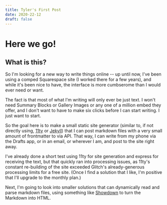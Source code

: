 ```yaml
---
title: Tyler's First Post
date: 2020-22-12
draft: false
---
```


# Here we go! 
## What is this?

So I'm looking for a new way to write things online -- up until now, I've been using a comped Squarespace site (I worked there for a few years), and while it's been nice to have, the interface is more cumbserome than I would ever need or want. 

The fact is that most of what I'm writing will only ever be just text. I won't need Summary Blocks or Gallery Images or any one of a million embed they offer, and I don't want to have to make six clicks before I can start writing. I just want to start. 

So the goal here is to make a small static site generator (similar to, if not directly using, [11ty](https://www.11ty.dev/) or [Jekyll](https://jekyllrb.com/)) that I can post markdown files with a very small amount of frontmatter to via API. That way, I can write from my phone via the Drafts app, or in an email, or wherever I am, and post to the site right away.

I've already done a short test using 11ty for site generation and express for receiving the text, but that quickly ran into processing issues, as 11ty's constant re-building of the site exceeded Glitch's already-generous processing limits for a free site. (Once I find a solution that I like, I'm positive that I'll upgrade to the monthly plan.)

Next, I'm going to look into smaller solutions that can dynamically read and parse markdown files, using something like [Showdown](https://github.com/showdownjs/showdown) to turn the Markdown into HTML.